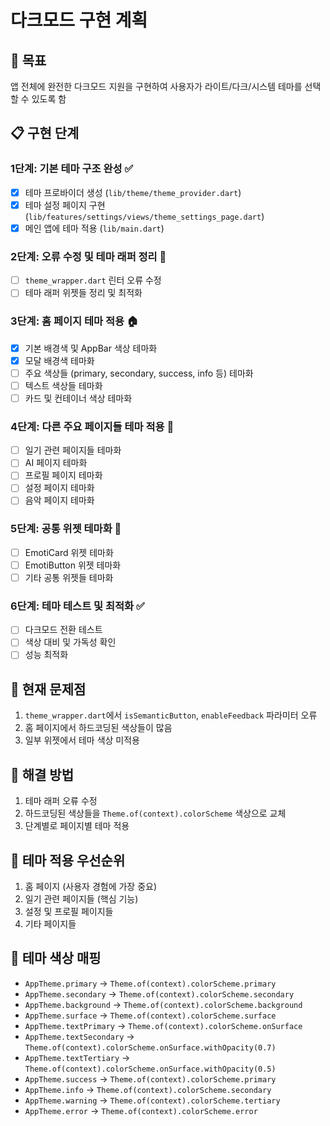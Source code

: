# 다크모드 구현 계획

## 🎯 목표
앱 전체에 완전한 다크모드 지원을 구현하여 사용자가 라이트/다크/시스템 테마를 선택할 수 있도록 함

## 📋 구현 단계

### 1단계: 기본 테마 구조 완성 ✅
- [x] 테마 프로바이더 생성 (`lib/theme/theme_provider.dart`)
- [x] 테마 설정 페이지 구현 (`lib/features/settings/views/theme_settings_page.dart`)
- [x] 메인 앱에 테마 적용 (`lib/main.dart`)

### 2단계: 오류 수정 및 테마 래퍼 정리 🔧
- [ ] `theme_wrapper.dart` 린터 오류 수정
- [ ] 테마 래퍼 위젯들 정리 및 최적화

### 3단계: 홈 페이지 테마 적용 🏠
- [x] 기본 배경색 및 AppBar 색상 테마화
- [x] 모달 배경색 테마화
- [ ] 주요 색상들 (primary, secondary, success, info 등) 테마화
- [ ] 텍스트 색상들 테마화
- [ ] 카드 및 컨테이너 색상 테마화

### 4단계: 다른 주요 페이지들 테마 적용 📱
- [ ] 일기 관련 페이지들 테마화
- [ ] AI 페이지 테마화
- [ ] 프로필 페이지 테마화
- [ ] 설정 페이지 테마화
- [ ] 음악 페이지 테마화

### 5단계: 공통 위젯 테마화 🧩
- [ ] EmotiCard 위젯 테마화
- [ ] EmotiButton 위젯 테마화
- [ ] 기타 공통 위젯들 테마화

### 6단계: 테마 테스트 및 최적화 ✅
- [ ] 다크모드 전환 테스트
- [ ] 색상 대비 및 가독성 확인
- [ ] 성능 최적화

## 🚨 현재 문제점
1. `theme_wrapper.dart`에서 `isSemanticButton`, `enableFeedback` 파라미터 오류
2. 홈 페이지에서 하드코딩된 색상들이 많음
3. 일부 위젯에서 테마 색상 미적용

## 🔧 해결 방법
1. 테마 래퍼 오류 수정
2. 하드코딩된 색상들을 `Theme.of(context).colorScheme` 색상으로 교체
3. 단계별로 페이지별 테마 적용

## 📱 테마 적용 우선순위
1. 홈 페이지 (사용자 경험에 가장 중요)
2. 일기 관련 페이지들 (핵심 기능)
3. 설정 및 프로필 페이지들
4. 기타 페이지들

## 🎨 테마 색상 매핑
- `AppTheme.primary` → `Theme.of(context).colorScheme.primary`
- `AppTheme.secondary` → `Theme.of(context).colorScheme.secondary`
- `AppTheme.background` → `Theme.of(context).colorScheme.background`
- `AppTheme.surface` → `Theme.of(context).colorScheme.surface`
- `AppTheme.textPrimary` → `Theme.of(context).colorScheme.onSurface`
- `AppTheme.textSecondary` → `Theme.of(context).colorScheme.onSurface.withOpacity(0.7)`
- `AppTheme.textTertiary` → `Theme.of(context).colorScheme.onSurface.withOpacity(0.5)`
- `AppTheme.success` → `Theme.of(context).colorScheme.primary`
- `AppTheme.info` → `Theme.of(context).colorScheme.secondary`
- `AppTheme.warning` → `Theme.of(context).colorScheme.tertiary`
- `AppTheme.error` → `Theme.of(context).colorScheme.error`
